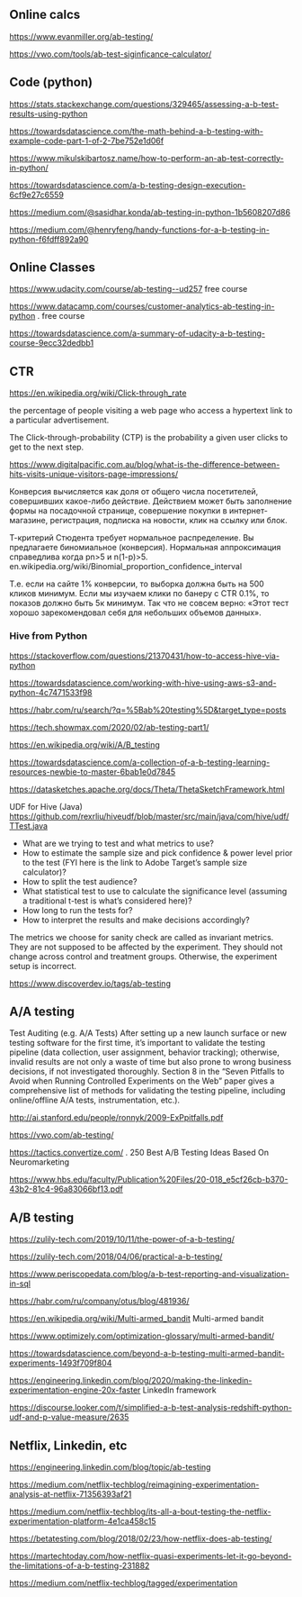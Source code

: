 



## Online calcs

<https://www.evanmiller.org/ab-testing/>

<https://vwo.com/tools/ab-test-siginficance-calculator/>

## Code (python)

<https://stats.stackexchange.com/questions/329465/assessing-a-b-test-results-using-python>

<https://towardsdatascience.com/the-math-behind-a-b-testing-with-example-code-part-1-of-2-7be752e1d06f>

<https://www.mikulskibartosz.name/how-to-perform-an-ab-test-correctly-in-python/>

<https://towardsdatascience.com/a-b-testing-design-execution-6cf9e27c6559>

<https://medium.com/@sasidhar.konda/ab-testing-in-python-1b5608207d86>

<https://medium.com/@henryfeng/handy-functions-for-a-b-testing-in-python-f6fdff892a90>


## Online Classes

<https://www.udacity.com/course/ab-testing--ud257> free course

<https://www.datacamp.com/courses/customer-analytics-ab-testing-in-python> . free course

<https://towardsdatascience.com/a-summary-of-udacity-a-b-testing-course-9ecc32dedbb1>


## CTR
<https://en.wikipedia.org/wiki/Click-through_rate>

the percentage of people visiting a web page who access a hypertext link to a particular advertisement.

The Click-through-probability (CTP) is the probability a given user clicks to get to the next step.

<https://www.digitalpacific.com.au/blog/what-is-the-difference-between-hits-visits-unique-visitors-page-impressions/>

Конверсия вычисляется как доля от общего числа посетителей, совершивших какое-либо действие. Действием может быть заполнение формы на посадочной странице, совершение покупки в интернет-магазине, регистрация, подписка на новости, клик на ссылку или блок.

Т-критерий Стюдента требует нормальное распределение. Вы предлагаете биномиальное (конверсия). Нормальная аппроксимация справедлива когда pn>5 и n(1-p)>5. en.wikipedia.org/wiki/Binomial_proportion_confidence_interval

Т.е. если на сайте 1% конверсии, то выборка должна быть на 500 кликов минимум. Если мы изучаем клики по банеру c CTR 0.1%, то показов должно быть 5к минимум. Так что не совсем верно: «Этот тест хорошо зарекомендовал себя для небольших объемов данных».



### Hive from Python

<https://stackoverflow.com/questions/21370431/how-to-access-hive-via-python>

<https://towardsdatascience.com/working-with-hive-using-aws-s3-and-python-4c7471533f98>



<https://habr.com/ru/search/?q=%5Bab%20testing%5D&target_type=posts>


<https://tech.showmax.com/2020/02/ab-testing-part1/> 

<https://en.wikipedia.org/wiki/A/B_testing>

<https://towardsdatascience.com/a-collection-of-a-b-testing-learning-resources-newbie-to-master-6bab1e0d7845>

<https://datasketches.apache.org/docs/Theta/ThetaSketchFramework.html>

UDF for Hive (Java)
<https://github.com/rexrliu/hiveudf/blob/master/src/main/java/com/hive/udf/TTest.java>

* What are we trying to test and what metrics to use?
* How to estimate the sample size and pick confidence & power level prior to the test (FYI here is the link to Adobe Target’s sample size calculator)?
* How to split the test audience?
* What statistical test to use to calculate the significance level (assuming a traditional t-test is what’s considered here)?
* How long to run the tests for?
* How to interpret the results and make decisions accordingly?


The metrics we choose for sanity check are called as invariant metrics. They are not supposed to be affected by the experiment. They should not change across control and treatment groups. Otherwise, the experiment setup is incorrect.

<https://www.discoverdev.io/tags/ab-testing>



## A/A testing

Test Auditing (e.g. A/A Tests)
After setting up a new launch surface or new testing software for the first time, it’s important to validate the testing pipeline (data collection, user assignment, behavior tracking); otherwise, invalid results are not only a waste of time but also prone to wrong business decisions, if not investigated thoroughly. Section 8 in the “Seven Pitfalls to Avoid when Running Controlled Experiments on the Web” paper gives a comprehensive list of methods for validating the testing pipeline, including online/offline A/A tests, instrumentation, etc.).

http://ai.stanford.edu/people/ronnyk/2009-ExPpitfalls.pdf

<https://vwo.com/ab-testing/>

<https://tactics.convertize.com/> . 250 Best A/B Testing Ideas Based On Neuromarketing

<https://www.hbs.edu/faculty/Publication%20Files/20-018_e5cf26cb-b370-43b2-81c4-96a83066bf13.pdf>



##  A/B testing

<https://zulily-tech.com/2019/10/11/the-power-of-a-b-testing/>

<https://zulily-tech.com/2018/04/06/practical-a-b-testing/>

<https://www.periscopedata.com/blog/a-b-test-reporting-and-visualization-in-sql>

<https://habr.com/ru/company/otus/blog/481936/>

<https://en.wikipedia.org/wiki/Multi-armed_bandit>   Multi-armed bandit

<https://www.optimizely.com/optimization-glossary/multi-armed-bandit/>

<https://towardsdatascience.com/beyond-a-b-testing-multi-armed-bandit-experiments-1493f709f804>

<https://engineering.linkedin.com/blog/2020/making-the-linkedin-experimentation-engine-20x-faster>  LinkedIn framework

<https://discourse.looker.com/t/simplified-a-b-test-analysis-redshift-python-udf-and-p-value-measure/2635>

## Netflix, Linkedin, etc

<https://engineering.linkedin.com/blog/topic/ab-testing>

<https://medium.com/netflix-techblog/reimagining-experimentation-analysis-at-netflix-71356393af21>

<https://medium.com/netflix-techblog/its-all-a-bout-testing-the-netflix-experimentation-platform-4e1ca458c15>

<https://betatesting.com/blog/2018/02/23/how-netflix-does-ab-testing/>

<https://martechtoday.com/how-netflix-quasi-experiments-let-it-go-beyond-the-limitations-of-a-b-testing-231882>

<https://medium.com/netflix-techblog/tagged/experimentation>
